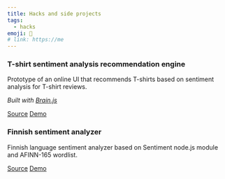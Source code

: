 ```yaml
---
title: Hacks and side projects
tags:
  - hacks
emoji: 👋
# link: https://me
---
```


### T-shirt sentiment analysis recommendation engine
Prototype of an online UI that recommends T-shirts based on sentiment analysis for T-shirt reviews.

*Built with [Brain.js](https://brain.js.org)*

[Source](https://github.com/ihmissuti/sentiment-recommendation-engige)
[Demo](https://gentle-brushlands-23813.herokuapp.com/)

### Finnish sentiment analyzer
Finnish language sentiment analyzer based on Sentiment node.js module and AFINN-165 wordlist.

[Source](https://github.com/ihmissuti/fi-sentiment-analysis)
[Demo](https://gentle-brushlands-23813.herokuapp.com/)
